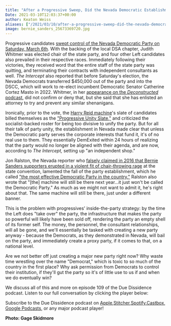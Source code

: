 ```yaml
---
title: "After a Progressive Sweep, Did the Nevada Democratic Establishment Just DemExit?"
Date: 2021-03-10T12:03:37+00:00
author: Keaton Weiss
aliases: ["/2021/03/10/after-a-progressive-sweep-did-the-nevada-democratic-establishment-just-demexit"]
image: bernie_sanders_25673369720.jpg
---
```


Progressive candidates [swept control of the Nevada Democratic Party on Saturday, March 6th](https://theintercept.com/2021/03/08/nevada-democratic-party-dsa/?fbclid=IwAR0ad8C0KxIWCQP1UhGoJjvxPVNUyB4M3OnjGOKBqGRXOOJK4v3sEDEiEG4). With the backing of the local DSA chapter, Judith Whitmer was elected chair of the state party, and four other Left candidates also prevailed in their respective races. Immediately following their victories, they received word that the entire staff of the state party was quitting, and terminating their contracts with independent consultants as well. *The Intercept* also reported that before Saturday's election, the Nevada Democrats transferred $450,000 out of the party and into the DSCC, which will work to re-elect incumbent Democratic Senator Catherine Cortez Masto in 2022. Whitmer, in her [appearance on the *Deconstructed* podcast](https://www.happyscribe.com/public/deconstructed-with-mehdi-hasan/bernie-backers-took-over-the-nevada-democratic-party), did not confirm or deny that, but she said that she has enlisted an attorney to try and prevent any similar shenanigans.

Ironically, prior to the vote, the [Harry Reid machine](https://www.npr.org/2020/11/10/933548747/will-harry-reid-machine-continue-to-work-for-democrats-in-next-elections)'s slate of candidates billed themselves as the ["Progressive Unity Slate,"](https://tsegerblom.medium.com/the-progressive-unity-slates-racial-equity-plan-689d8dcdb20f) and criticized the socialist-backed roster for being too divisive to unify the party. But for all their talk of party unity, the establishment in Nevada made clear that unless the Democratic party serves the corporate interests that fund it, it's of no real use to them. They essentially DemExited within 24 hours of realizing that the party would no longer be aligned with their agenda, and are now, according to *The Intercept,* setting up "an independent shop."

Jon Ralston, the Nevada reporter who [falsely claimed in 2016 that Bernie Sanders supporters erupted in a violent fit of chair-throwing rage](https://www.snopes.com/fact-check/did-sanders-supporters-throw-chairs-at-nevada-democratic-convention/) at the state convention, lamented the fall of the party establishment, which he called ["the most effective Democratic Party in the country."](https://thenevadaindependent.com/article/say-goodbye-to-the-most-effective-democratic-party-in-the-country) Ralston also wrote that "[the] machine will still be there next year...it just won't be called the Democratic Party." As much as we might not want to admit it, he's right about that. The same machine will still be there, just under a different banner.

This is the problem with progressives' inside-the-party strategy: by the time the Left does "take over" the party, the infrastructure that makes the party so powerful will likely have been sold off, rendering the party an empty shell of its former self. The money, the personnel, the consultant relationships, will all be gone, and we'll essentially be tasked with creating a new party anyway - because the Democrats, as they demonstrated in Nevada, will bail on the party, and immediately create a proxy party, if it comes to that, on a national level. 

Are we not better off just creating a major new party right now? Why waste time wrestling over the name "Democrat," which is toxic to so much of the country in the first place? Why ask permission from Democrats to control their institution, if they'll gut the party so it's of little use to us if and when we do eventually win?

We discuss all of this and more on episode 109 of the Due Dissidence podcast. Listen to our full conversation by clicking the player below:

Subscribe to the Due Dissidence podcast on [Apple,](https://podcasts.apple.com/us/podcast/due-dissidence/id1457244081)[Stitcher](https://www.stitcher.com/podcast/due-dissidence)[,](https://podcasts.apple.com/us/podcast/due-dissidence/id1457244081)[Spotify](https://open.spotify.com/show/3jDky0r8Cg0vlYuORwWhaE)[,](https://podcasts.apple.com/us/podcast/due-dissidence/id1457244081)[Castbox](https://castbox.fm/channel/Due-Dissidence%7D-id2086184?country=us)[,](https://podcasts.apple.com/us/podcast/due-dissidence/id1457244081) [Google Podcasts](https://podcasts.google.com/feed/aHR0cHM6Ly9mZWVkcy5zb3VuZGNsb3VkLmNvbS91c2Vycy9zb3VuZGNsb3VkOnVzZXJzOjYwNjI5Njg0NC9zb3VuZHMucnNz), or any major podcast player!

**Photo: Gage Skidmore**
